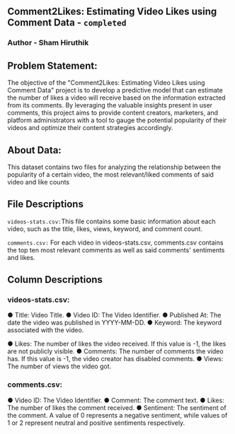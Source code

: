 ## Comment2Likes: Estimating Video Likes using Comment Data - `completed`
### Author - Sham Hiruthik

## Problem Statement:

The objective of the "Comment2Likes: Estimating Video Likes using Comment Data" project is
to develop a predictive model that can estimate the number of likes a video will receive based
on the information extracted from its comments. By leveraging the valuable insights present in
user comments, this project aims to provide content creators, marketers, and platform
administrators with a tool to gauge the potential popularity of their videos and optimize their
content strategies accordingly.

## About Data:

This dataset contains two files for analyzing the relationship between the popularity of a certain
video, the most relevant/liked comments of said video and like counts
## File Descriptions

`videos-stats.csv:`This file contains some basic information about each video, such as the title, likes, views,
keyword, and comment count.

`comments.csv:` For each video in videos-stats.csv, comments.csv contains the top ten most relevant
comments as well as said comments' sentiments and likes.

## Column Descriptions
### videos-stats.csv:

● Title: Video Title.
● Video ID: The Video Identifier.
● Published At: The date the video was published in YYYY-MM-DD.
● Keyword: The keyword associated with the video.

● Likes: The number of likes the video received. If this value is -1, the likes are not
publicly visible.
● Comments: The number of comments the video has. If this value is -1, the video creator
has disabled comments.
● Views: The number of views the video got.

### comments.csv:

● Video ID: The Video Identifier.
● Comment: The comment text.
● Likes: The number of likes the comment received.
● Sentiment: The sentiment of the comment. A value of 0 represents a negative
sentiment, while values of 1 or 2 represent neutral and positive sentiments respectively.


